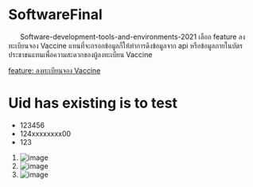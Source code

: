 # SoftwareFinal
&nbsp;&nbsp;&nbsp;&nbsp;&nbsp;&nbsp;Software-development-tools-and-environments-2021
เลือก feature ลงทะเบียนจอง Vaccine แทนที่จะกรอกข้อมูลก็ให้ทำการดึงข้อมูลจาก api หรือข้อมูลภายในบัตรประชาชนแทนเพื่อความสะดวกของผู้ลงทะเบียน Vaccine

[feature: ลงทะเบียนจอง Vaccine
](https://github.com/fchana/SoftwareFinal/wiki/feature-:-%E0%B8%A5%E0%B8%87%E0%B8%97%E0%B8%B0%E0%B9%80%E0%B8%9A%E0%B8%B5%E0%B8%A2%E0%B8%99%E0%B8%88%E0%B8%AD%E0%B8%87-Vaccine)
# Uid has existing is to test
* 123456
* 124xxxxxxxx00
* 123

1. ![image](https://user-images.githubusercontent.com/56545080/167600299-6b82f4b6-aa12-44c3-9b7c-b59b1a532f88.png)
2. ![image](https://user-images.githubusercontent.com/56545080/167600440-95998b28-1047-41ee-938c-d762c9c6c085.png)
3. ![image](https://user-images.githubusercontent.com/56545080/167600521-b600f63d-45e4-4a51-a9dd-1dd7f25b920c.png)
